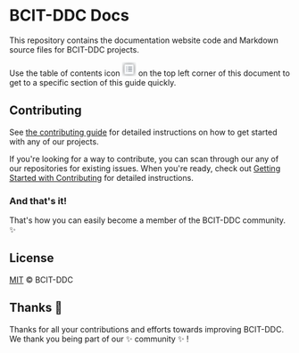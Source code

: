 # BCIT-DDC Docs <!-- omit in toc -->

This repository contains the documentation website code and Markdown source files for BCIT-DDC projects.

Use the table of contents icon <img src="./assets/images/table-of-contents.png" width="25" height="25" /> on the top left corner of this document to get to a specific section of this guide quickly.

## Contributing

See [the contributing guide](CONTRIBUTING.md) for detailed instructions on how to get started with any of our projects.

If you're looking for a way to contribute, you can scan through our any of our repositories for existing issues. When you're ready, check out [Getting Started with Contributing](/CONTRIBUTING.md) for detailed instructions.

### And that's it!

That's how you can easily become a member of the BCIT-DDC community. :sparkles:

## License

[MIT](LICENSE.md) © BCIT-DDC

## Thanks :purple_heart:

Thanks for all your contributions and efforts towards improving BCIT-DDC. We thank you being part of our :sparkles: community :sparkles: !
